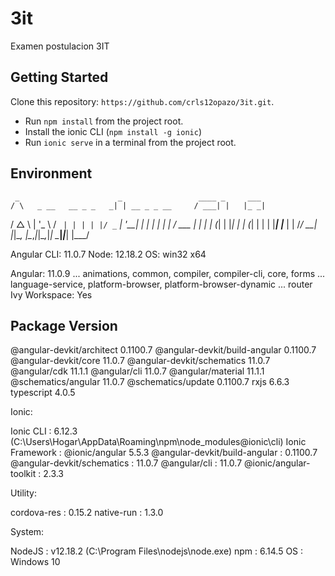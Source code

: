 # 3it
Examen postulacion 3IT

## Getting Started

 Clone this repository: `https://github.com/crls12opazo/3it.git`.
* Run `npm install` from the project root.
* Install the ionic CLI (`npm install -g ionic`)
* Run `ionic serve` in a terminal from the project root.

## Environment
     _                      _                 ____ _     ___
    / \   _ __   __ _ _   _| | __ _ _ __     / ___| |   |_ _|
   / △ \ | '_ \ / _` | | | | |/ _` | '__|   | |   | |    | |
  / ___ \| | | | (_| | |_| | | (_| | |      | |___| |___ | |
 /_/   \_\_| |_|\__, |\__,_|_|\__,_|_|       \____|_____|___|
                |___/
    

Angular CLI: 11.0.7
Node: 12.18.2
OS: win32 x64

Angular: 11.0.9
... animations, common, compiler, compiler-cli, core, forms
... language-service, platform-browser, platform-browser-dynamic
... router
Ivy Workspace: Yes

Package                         Version
---------------------------------------------------------
@angular-devkit/architect       0.1100.7
@angular-devkit/build-angular   0.1100.7
@angular-devkit/core            11.0.7
@angular-devkit/schematics      11.0.7
@angular/cdk                    11.1.1
@angular/cli                    11.0.7
@angular/material               11.1.1
@schematics/angular             11.0.7
@schematics/update              0.1100.7
rxjs                            6.6.3
typescript                      4.0.5


Ionic:

   Ionic CLI                     : 6.12.3 (C:\Users\Hogar\AppData\Roaming\npm\node_modules\@ionic\cli)
   Ionic Framework               : @ionic/angular 5.5.3
   @angular-devkit/build-angular : 0.1100.7
   @angular-devkit/schematics    : 11.0.7
   @angular/cli                  : 11.0.7
   @ionic/angular-toolkit        : 2.3.3

Utility:

   cordova-res : 0.15.2
   native-run  : 1.3.0

System:

   NodeJS : v12.18.2 (C:\Program Files\nodejs\node.exe)
   npm    : 6.14.5
   OS     : Windows 10